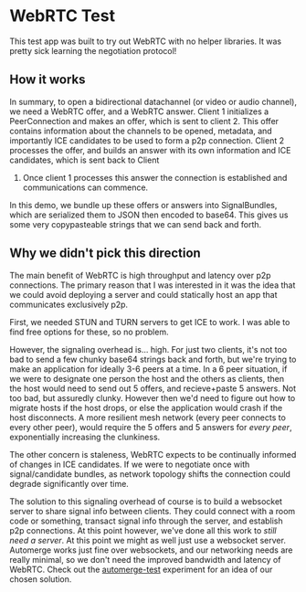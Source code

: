 # WebRTC Test

This test app was built to try out WebRTC with no helper libraries. It was
pretty sick learning the negotiation protocol!

## How it works

In summary, to open a bidirectional datachannel (or video or audio channel), we
need a WebRTC offer, and a WebRTC answer. Client 1 initializes a PeerConnection
and makes an offer, which is sent to client 2. This offer contains information
about the channels to be opened, metadata, and importantly ICE candidates to be
used to form a p2p connection. Client 2 processes the offer, and builds an
answer with its own information and ICE candidates, which is sent back to Client

1. Once client 1 processes this answer the connection is established and
   communications can commence.

In this demo, we bundle up these offers or answers into SignalBundles, which are
serialized them to JSON then encoded to base64. This gives us some very
copypasteable strings that we can send back and forth.

## Why we didn't pick this direction

The main benefit of WebRTC is high throughput and latency over p2p connections.
The primary reason that I was interested in it was the idea that we could avoid
deploying a server and could statically host an app that communicates
exclusively p2p.

First, we needed STUN and TURN servers to get ICE to work. I was able to find
free options for these, so no problem.

However, the signaling overhead is... high. For just two clients, it's not too
bad to send a few chunky base64 strings back and forth, but we're trying to make
an application for ideally 3-6 peers at a time. In a 6 peer situation, if we
were to designate one person the host and the others as clients, then the host
would need to send out 5 offers, and recieve+paste 5 answers. Not too bad, but
assuredly clunky. However then we'd need to figure out how to migrate hosts if
the host drops, or else the application would crash if the host disconnects. A
more resilient mesh network (every peer connects to every other peer), would
require the 5 offers and 5 answers for _every peer_, exponentially increasing
the clunkiness.

The other concern is staleness, WebRTC expects to be continually informed of
changes in ICE candidates. If we were to negotiate once with signal/candidate
bundles, as network topology shifts the connection could degrade significantly
over time.

The solution to this signaling overhead of course is to build a websocket server
to share signal info between clients. They could connect with a room code or
something, transact signal info through the server, and establish p2p
connections. At this point however, we've done all this work to _still need a
server_. At this point we might as well just use a websocket server. Automerge
works just fine over websockets, and our networking needs are really minimal, so
we don't need the improved bandwidth and latency of WebRTC. Check out the
[automerge-test](../automerge-test/README.md) experiment for an idea of our
chosen solution.
